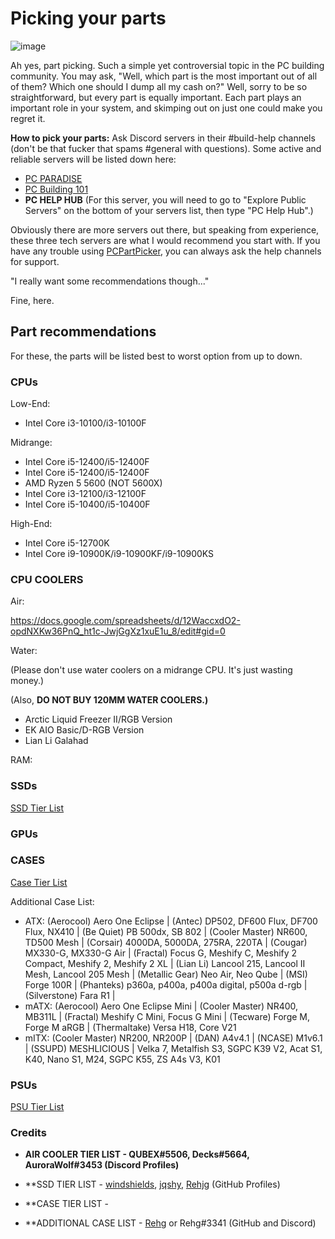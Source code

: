 # Picking your parts

![image](https://i.pcmag.com/imagery/articles/06LiQJzDE1OdJcUdbgqwz1X-15..v1569470572.jpg)

Ah yes, part picking. Such a simple yet controversial topic in the PC building community. You may ask, "Well, which part is the most important out of all of them? Which one should I dump all my cash on?" Well, sorry to be so straightforward, but every part is equally important. Each part plays an important role in your system, and skimping out on just one could make you regret it.

**How to pick your parts:** Ask Discord servers in their #build-help channels (don't be that fucker that spams #general with questions). Some active and reliable servers will be listed down here:

- [PC PARADISE](https://discord.gg/pcparadise)
- [PC Building 101](https://discord.gg/Etzp7H9T)
- **PC HELP HUB** (For this server, you will need to go to "Explore Public Servers" on the bottom of your servers list, then type "PC Help Hub".)

Obviously there are more servers out there, but speaking from experience, these three tech servers are what I would recommend you start with. If you have any trouble using [PCPartPicker](https://pcpartpicker.com/), you can always ask the help channels for support.

"I really want some recommendations though..."

Fine, here.

## Part recommendations

For these, the parts will be listed best to worst option from up to down.

### CPUs

Low-End:
- Intel Core i3-10100/i3-10100F

Midrange:
- Intel Core i5-12400/i5-12400F
- Intel Core i5-12400/i5-12400F
- AMD Ryzen 5 5600 (NOT 5600X)
- Intel Core i3-12100/i3-12100F 
- Intel Core i5-10400/i5-10400F

High-End:
- Intel Core i5-12700K
- Intel Core i9-10900K/i9-10900KF/i9-10900KS

### CPU COOLERS

Air:

https://docs.google.com/spreadsheets/d/12WaccxdO2-opdNXKw36PnQ_ht1c-JwjGgXz1xuE1u_8/edit#gid=0

Water:

(Please don't use water coolers on a midrange CPU. It's just wasting money.)

(Also, **DO NOT BUY 120MM WATER COOLERS.)**

- Arctic Liquid Freezer II/RGB Version
- EK AIO Basic/D-RGB Version
- Lian Li Galahad

RAM: 

### SSDs

[SSD Tier List](https://github.com/windshields/stoRAGE-consumer-SSD-buying-guide/blob/main/SSD%20tier%20list.md)

### GPUs

### CASES

[Case Tier List](https://docs.google.com/spreadsheets/d/1d8C2LZGf2ZWiDvRWZdOr1EjsaYIBYxT10yzTp_JFT14/edit#gid=0)

Additional Case List:
- ATX: (Aerocool) Aero One Eclipse | (Antec) DP502, DF600 Flux, DF700 Flux, NX410 | (Be Quiet) PB 500dx, SB 802 | (Cooler Master) NR600, TD500 Mesh | (Corsair) 4000DA, 5000DA, 275RA, 220TA | (Cougar) MX330-G, MX330-G Air |  (Fractal) Focus G, Meshify C, Meshify 2 Compact, Meshify 2, Meshify 2 XL | (Lian Li) Lancool 215, Lancool II Mesh, Lancool 205 Mesh | (Metallic Gear) Neo Air, Neo Qube | (MSI) Forge 100R | (Phanteks) p360a, p400a, p400a digital, p500a d-rgb | (Silverstone) Fara R1 |
- mATX: (Aerocool) Aero One Eclipse Mini | (Cooler Master) NR400, MB311L | (Fractal) Meshify C Mini, Focus G Mini |  (Tecware) Forge M, Forge M aRGB | (Thermaltake) Versa H18, Core V21
- mITX: (Cooler Master) NR200, NR200P | (DAN) A4v4.1 | (NCASE) M1v6.1 | (SSUPD) MESHLICIOUS | Velka 7, Metalfish S3, SGPC K39 V2, Acat S1, K40, Nano S1, M24, SGPC K55, ZS A4s V3, K01

### PSUs

[PSU Tier List](https://cultists.network/140/psu-tier-list/)

### Credits

- **AIR COOLER TIER LIST - QUBEX#5506, Decks#5664, AuroraWolf#3453 (Discord Profiles)**

- **SSD TIER LIST - [windshields](https://github.com/windshields), [jqshy](https://github.com/jqshy), [Rehjg](https://github.com/Rehjg) (GitHub Profiles)

- **CASE TIER LIST - 

- **ADDITIONAL CASE LIST - [Rehg](https://github.com/Rehjg) or Rehg#3341 (GitHub and Discord)

